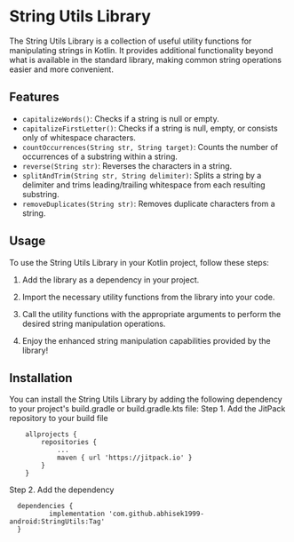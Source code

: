 # String Utils Library

The String Utils Library is a collection of useful utility functions for manipulating strings in Kotlin. It provides additional functionality beyond what is available in the standard library, making common string operations easier and more convenient.

## Features

- `capitalizeWords()`: Checks if a string is null or empty.
- `capitalizeFirstLetter()`: Checks if a string is null, empty, or consists only of whitespace characters.
- `countOccurrences(String str, String target)`: Counts the number of occurrences of a substring within a string.
- `reverse(String str)`: Reverses the characters in a string.
- `splitAndTrim(String str, String delimiter)`: Splits a string by a delimiter and trims leading/trailing whitespace from each resulting substring.
- `removeDuplicates(String str)`: Removes duplicate characters from a string.

## Usage

To use the String Utils Library in your Kotlin project, follow these steps:

1. Add the library as a dependency in your project.

2. Import the necessary utility functions from the library into your code.

3. Call the utility functions with the appropriate arguments to perform the desired string manipulation operations.

4. Enjoy the enhanced string manipulation capabilities provided by the library!

## Installation

You can install the String Utils Library by adding the following dependency to your project's build.gradle or build.gradle.kts file:
Step 1. Add the JitPack repository to your build file
```
	allprojects {
		repositories {
			...
			maven { url 'https://jitpack.io' }
		}
	}
  ```
   Step 2. Add the dependency
  ```
	dependencies {
	        implementation 'com.github.abhisek1999-android:StringUtils:Tag'
	}
  ```

